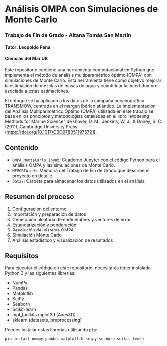 # Análisis OMPA con Simulaciones de Monte Carlo

### Trabajo de Fin de Grado - Aitana Tomás San Martín
#### Tutor: Leopoldo Pena
#### Ciéncias del Mar UB

Este repositorio contiene una herramienta computacional en Python que implementa el método de análisis multiparamétrico óptimo (OMPA) con simulaciones de Monte Carlo. Esta herramienta tiene como objetivo mejorar la estimación de mezclas de masas de agua y cuantificar la incertidumbre asociada a estas estimaciones.

El enfoque se ha aplicado a los datos de la campaña oceanográfica TRANSMOW, centrada en el margen ibérico atlántico. La implementación del Análisis Multiparimétrico Óptimo (OMPA) utilizada en este trabajo se basa en los principios y metodologías detalladas en el libro "Modeling Methods for Marine Science" de Glover, D. M., Jenkins, W. J., & Doney, S. C. (2011), Cambridge University Press (https://doi.org/10.1017/CBO9780511975721). 

## Contenido

* `OMPA_MonteCarlo.ipynb`: Cuaderno Jupyter con el código Python para el análisis OMPA y las simulaciones de Monte Carlo.
* `MEMORIA.pdf`: Memoria del Trabajo de Fin de Grado que describe el proyecto en detalle. 
* `data/`:  Carpeta para almacenar los datos utilizados en el análisis.

## Resumen del proceso

1.  Configuración del entorno
2.  Importación y preparación de datos
3.  Generación aleatoria de endmembers y vectores de error
4.  Estandarización y ponderación
5.  Resolución del sistema OMPA
6.  Simulación Monte Carlo
7.  Análisis estadístico y visualización de resultados

## Requisitos

Para ejecutar el código en este repositorio, necesitarás tener instalado Python 3 y las siguientes librerías:

* NumPy
* Pandas
* Matplotlib
* SciPy
* Seaborn
* Scikit-learn
* mpl_toolkits.mplot3d (Axes3D)
* sklearn (datasets, preprocessing)

Puedes instalar estas librerías utilizando `pip`:

```bash
pip install numpy pandas matplotlib scipy seaborn scikit-learn
